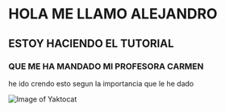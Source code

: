 # HOLA ME LLAMO ALEJANDRO #
## ESTOY HACIENDO EL TUTORIAL ##
### QUE ME HA MANDADO MI PROFESORA CARMEN ###




he ido crendo esto segun la importancia que le he dado

![Image of Yaktocat](https://octodex.github.com/images/yaktocat.png)
